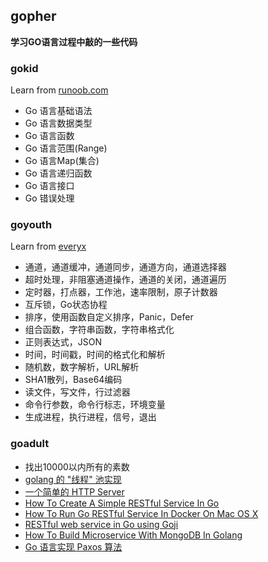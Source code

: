 ## gopher

**学习GO语言过程中敲的一些代码**

### gokid

Learn from [runoob.com](http://www.runoob.com/go/go-tutorial.html)

* Go 语言基础语法
* Go 语言数据类型
* Go 语言函数
* Go 语言范围(Range)
* Go 语言Map(集合)
* Go 语言递归函数
* Go 语言接口
* Go 错误处理

### goyouth

Learn from [everyx](https://github.com/everyx/gobyexample)

* 通道，通道缓冲，通道同步，通道方向，通道选择器  
* 超时处理，非阻塞通道操作，通道的关闭，通道遍历  
* 定时器，打点器，工作池，速率限制，原子计数器  
* 互斥锁，Go状态协程  
* 排序，使用函数自定义排序，Panic，Defer  
* 组合函数，字符串函数，字符串格式化  
* 正则表达式，JSON  
* 时间，时间戳，时间的格式化和解析  
* 随机数，数字解析，URL解析
* SHA1散列，Base64编码
* 读文件，写文件，行过滤器
* 命令行参数，命令行标志，环境变量
* 生成进程，执行进程，信号，退出

### goadult

* 找出10000以内所有的素数
* [golang 的 "线程" 池实现](http://marcio.io/2015/07/handling-1-million-requests-per-minute-with-golang/)
* [一个简单的 HTTP Server](https://medium.freecodecamp.com/how-i-built-a-web-server-using-go-and-on-chromeos-3b83e4c2da5f)
* [How To Create A Simple RESTful Service In Go](http://goinbigdata.com/how-to-create-a-simple-restful-service-in-go/)
* [How To Run Go RESTful Service In Docker On Mac OS X](http://goinbigdata.com/how-to-run-go-restful-service-in-docker-on-mac-os-x/)
* [RESTful web service in Go using Goji](http://goinbigdata.com/restful-web-service-in-go-using-goji/)
* [How To Build Microservice With MongoDB In Golang](http://goinbigdata.com/how-to-build-microservice-with-mongodb-in-golang/)
* [Go 语言实现 Paxos 算法](http://happyer.github.io/2017/03/15/2017-03-15-paxos/)


